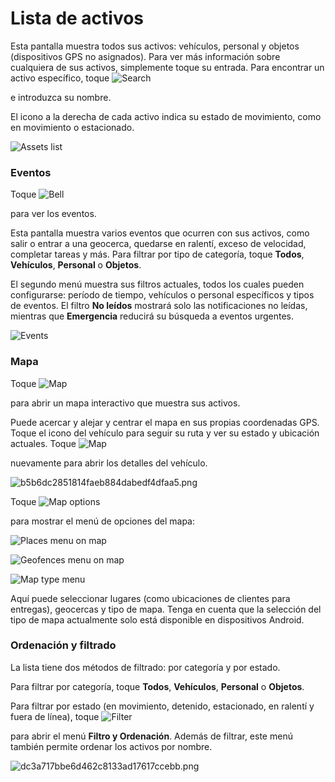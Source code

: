 # Lista de activos

Esta pantalla muestra todos sus activos: vehículos, personal y objetos (dispositivos GPS no asignados). Para ver más información sobre cualquiera de sus activos, simplemente toque su entrada. Para encontrar un activo específico, toque ![Search](../../../gua-del-usuario/aplicaciones-mviles-x-gps/x-gps-mobile/attachments/1a7fe7277dab49a6970bfa6a10e7f7d1.png)

e introduzca su nombre.

El icono a la derecha de cada activo indica su estado de movimiento, como en movimiento o estacionado.

![Assets list](../../../gua-del-usuario/aplicaciones-mviles-x-gps/x-gps-mobile/attachments/8300d59a3beb40bfb44bb1f4267ae86b.png)

### Eventos

Toque ![Bell](../../../gua-del-usuario/aplicaciones-mviles-x-gps/x-gps-mobile/attachments/7eb396ce3e0748cd98a465e80c04a518.png)

para ver los eventos.

Esta pantalla muestra varios eventos que ocurren con sus activos, como salir o entrar a una geocerca, quedarse en ralentí, exceso de velocidad, completar tareas y más. Para filtrar por tipo de categoría, toque **Todos**, **Vehículos**, **Personal** o **Objetos**.

El segundo menú muestra sus filtros actuales, todos los cuales pueden configurarse: período de tiempo, vehículos o personal específicos y tipos de eventos. El filtro **No leídos** mostrará solo las notificaciones no leídas, mientras que **Emergencia** reducirá su búsqueda a eventos urgentes.

![Events](../../../gua-del-usuario/aplicaciones-mviles-x-gps/x-gps-mobile/attachments/ecd59ab7f0af4142a0b3130e33775db2.png)

### Mapa

Toque ![Map](../../../gua-del-usuario/aplicaciones-mviles-x-gps/x-gps-mobile/attachments/34b0ca914eeb43c9b1d7af8752d80a7d.png)

para abrir un mapa interactivo que muestra sus activos.

Puede acercar y alejar y centrar el mapa en sus propias coordenadas GPS. Toque el icono del vehículo para seguir su ruta y ver su estado y ubicación actuales. Toque ![Map](../../../gua-del-usuario/aplicaciones-mviles-x-gps/x-gps-mobile/attachments/34b0ca914eeb43c9b1d7af8752d80a7d.png)

nuevamente para abrir los detalles del vehículo.

![b5b6dc2851814faeb884dabedf4dfaa5.png](../../../gua-del-usuario/aplicaciones-mviles-x-gps/x-gps-mobile/attachments/b5b6dc2851814faeb884dabedf4dfaa5.png)

Toque ![Map options](../../../gua-del-usuario/aplicaciones-mviles-x-gps/x-gps-mobile/attachments/9e702990ddf64daa9a4399f6258a7205.png)

para mostrar el menú de opciones del mapa:

![Places menu on map](../../../gua-del-usuario/aplicaciones-mviles-x-gps/x-gps-mobile/attachments/d23e788f2c524fea83d7a996057c6211.jpg)

![Geofences menu on map](../../../gua-del-usuario/aplicaciones-mviles-x-gps/x-gps-mobile/attachments/598b992156334d3ba0e9d643056633ce.jpg)

![Map type menu](../../../gua-del-usuario/aplicaciones-mviles-x-gps/x-gps-mobile/attachments/2abacf1c8d1441d8a14a4773441864c4.jpg)

Aquí puede seleccionar lugares (como ubicaciones de clientes para entregas), geocercas y tipo de mapa. Tenga en cuenta que la selección del tipo de mapa actualmente solo está disponible en dispositivos Android.

### Ordenación y filtrado

La lista tiene dos métodos de filtrado: por categoría y por estado.

Para filtrar por categoría, toque **Todos**, **Vehículos**, **Personal** o **Objetos**.

Para filtrar por estado (en movimiento, detenido, estacionado, en ralentí y fuera de línea), toque ![Filter](../../../gua-del-usuario/aplicaciones-mviles-x-gps/x-gps-mobile/attachments/662555a0e4b94bd8933558376800f22d.png)

para abrir el menú **Filtro y Ordenación**. Además de filtrar, este menú también permite ordenar los activos por nombre.

![dc3a717bbe6d462c8133ad17617ccebb.png](../../../gua-del-usuario/aplicaciones-mviles-x-gps/x-gps-mobile/attachments/dc3a717bbe6d462c8133ad17617ccebb.png)

